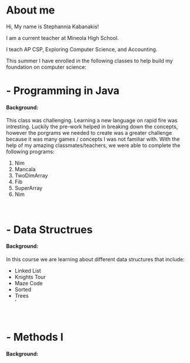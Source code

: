 
<html>
    <head></head>

<body>
    <h1><strong>About me</strong> </h1>
    Hi, My name is Stephannia Kabanakis!

I am a current teacher at Mineola High School. 

I teach AP CSP, Exploring Computer Science, and Accounting.

This summer I have enrolled in the following classes to help build my foundation on computer science:
    <br><h1>  - Programming in Java </h1>
    <h4>Background:</h4> This class was challenging. Learning a new language on rapid fire was intresting. Luckily the pre-work helped in breaking down the concepts, however the porgrams we needed to create was a greater challenge because it was many games / concepts I was not familiar with. With the help of my amazing classmates/teachers, we were able to complete the following programs:
    <br>
    <ol>
    <li>Nim</li>
    <li>Mancala</li>
    <li>TwoDimArray</li>
    <li>Fib</li>
    <li>SuperArray</li>
    <li>Nim</li>
</ol>
    <br> <h1> - Data Structrues </h1>
    <h4>Background:</h4>
    In this course we are learning about different data structures that include:
       <ul>
       <li>Linked List</li>
       <li>Knights Tour</li>
        <li>Maze Code</li>
         <li>Sorted</li>
          <li>Trees</li>'    
       </ul>
     <br><h1> - Methods I </h1>
     <h4>Background:</h4>
    </body>
    </html>
     
